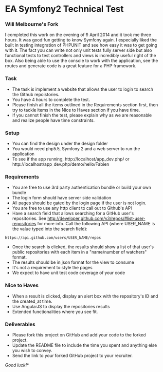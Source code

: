 # EA Symfony2 Technical Test

### Will Melbourne's Fork

I completed this work on the evening of 9 April 2014 and it took me three hours. It was good fun getting to know Symfony again.
I especially liked the built in testing integration of PHPUNIT and see how easy it was to get going with it. The fact you can
write not only unit tests fully server side but also functional tests to test controllers and views is incredibly useful right of the box.
Also being able to use the console to work with the application, see the routes and generate code is a great feature for a PHP framework.

### Task

* The task is implement a website that allows the user to login to search the Github repoistories.
* You have 4 hours to complete the test.
* Please finish all the items outlined in the Requirements section first, then try to tackle items in the Nice to Haves section if you have time.
* If you cannot finish the test, please explain why as we are reasonable and realize people have time constraints.

### Setup

* You can find the design under the design folder
* You would need php5.5, Symfony 2 and a web server to run the application
* To see if the app running, http://localhost/app_dev.php/ or http://localhost/app_dev.php/demo/hello/Fabien

### Requirements

* You are free to use 3rd party authentication bundle or build your own bundle
* The login form should have server side validation
* All pages should be gated by the login page if the user is not login.
* You are free to use any http client to call out to Github's API
* Have a search field that allows searching for a GitHub user's repositories. See http://developer.github.com/v3/repos/#list-user-repositories for more info. Call the following API (where USER_NAME is the value typed into the search field):
```
https://api.github.com/users/USER_NAME/repos
```
* Once the search is clicked, the results should show a list of that user's public repositories with each item in a "name/number of watchers" format.
* The results should be in json format for the view to consume
* It's not a requirement to style the pages
* We expect to have unit test code coverage of your code

### Nice to Haves

* When a result is clicked, display an alert box with the repository's ID and the created_at time.
* Use AngularJS to display the repositories results
* Extended functionalities where you see fit.

### Deliverables

* Please fork this project on GitHub and add your code to the forked project.
* Update the README file to include the time you spent and anything else you wish to convey.
* Send the link to your forked GitHub project to your recruiter.

*Good luck!**
